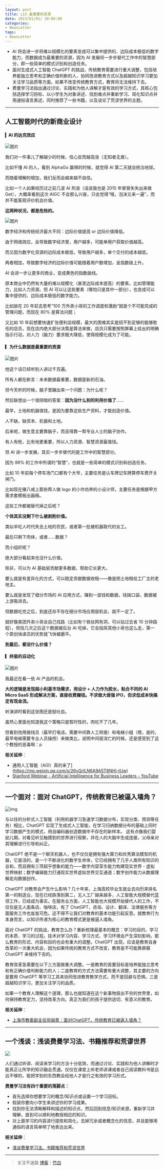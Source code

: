 ```yaml
---
layout: post
title: L15_最重要的资源
date: 2023/01/01/ 20:00:00
categories:
- NewsLetter
tags:
- NewsLetter
---
```


- AI 将会进一步将难以规模化的要素变成可以集中提供的、边际成本极低的数字能力，而数据成为最重要的资源，因为 AI 发展将一步步替代工作中的智慧部分，即一些简单的模式识别和创造任务。
- 面对生成式人工智能 ChatGPT 的挑战，传统教育需要进行重大调整，包括培养能独立思考和正确价值判断的人、协同改进教育方式以及超越知识学习更加关注学习品质等方面。如果不改变传统教育方式，教育将无法维持下去。
- 费曼学习法指出通过讨论、实践和为他人讲解才是有效的学习方式，其核心包括选择学习目标、以小学生为对象讲述、找到难点并重新学习、简化知识点并用通俗语言表述，同时推荐了一些书籍，以及谈论了荒谬世界的主题。

---

## 人工智能时代的新商业设计

#### ▎AI 的达克效应

![图片](https://pics.naaln.com/640.png-basicBlog)

我们对一件事儿了解越少的时候，信心反而越高涨（无知者无畏）。

比如不懂 AI 的人，看到 AlphaGo 赢棋的时候，就觉得 AI 第二天就会统治地球。

而随着理解的增加，我们反而会越来越不自信。

比如一个人如果经历过之前几波 AI 热浪（话说我也是 2015 年冒冒失失出来做 Get），大概率看到这次 AIGC 不会那么兴奋，只会觉得“哦，泡沫又来一遍”，而并不能客观评价机会价值。

**这两种状况，都是危险的。**

![图片](https://pics.naaln.com/640-20230409224714465.png-basicBlog)

数字经济和传统经济最大不同：边际价值提高 or 边际价值降低。

由于网络效应，会导致数字经济里，用户越多，可能单用户获取价值越高。

而又因为数字化资源的边际成本极低，导致用户越多，单个交付的成本越低。

两者相加，导致数字经济的边际价值可能随着用户数增加，呈指数级上升。

AI 会进一步让更多的商业，变成黄色的指数曲线。

原本商业中仍然有大量的难以规模化（甚至边际成本提高）的要素，比如管理能力，比如人力资源。但 AI 可以让这些要素（哪怕只是其中一部分），也变成可以集中提供的、边际成本极低的数字能力。

比如放在 20 年前去思考“100 万外卖小哥的工作调度和激励”就是个不可能完成的管理问题，而现在 80% 是算法问题；

又比如 10 年前想要快速扩张便利店规模，最大的困难其实是招不到足够的能够胜任的店员，现在店内绝大部分决策是算法来做，店员只需要按照屏幕上给出的明确指示行动，对人力（脑力）要求极大降低，使得规模化成为了可能。

#### ▎为什么数据是最重要的资源

![图片](https://pics.naaln.com/640-20230409224728596.png-basicBlog)

他这个话已经听别人讲过千百遍。

所有人都在断言：未来数据最重要，数据是新的石油。

但今天听的时候，脑子里蹦出来一个问题：为什么呢？

然后联想出一个很阴暗的答案：**因为没什么别的利用价值了**……

最早，土地和机器值钱，是因为要靠这些生产资料，才能创造价值。

人不缺，缺资本、机器和土地。

后来呢，做生意主要靠脑子，而且得靠一帮专业人士的脑子协作。

有人有枪，比有地更重要，所以人力资源、智慧资源最值钱。

但 AI 进一步发展，其实一步步替代的是工作中的智慧部分。

因为 99% 的工作中所谓的“智慧”，也就是一些简单的模式识别和创造任务。

比如 10 年前每个停车场门口都有个大爷，主要任务是认车牌记车牌算停车费开关闸门。

比如现在猪八戒上那些帮人做 logo 的小作坊养的小设计师，主要任务是根据甲方需求套模板出画稿。

这些工作都被替代掉之后呢？

**个体其实没剩下什么被剥削价值。**

类似羊吃人时代失去土地的农民，或者第一批被机器取代的女工。

最后只剩下肉体，或者……数据？

而小组织呢？

绝大部分看起来也没什么价值。

除非，可以为 AI 基础层贡献更多数据，帮助它长更大。

要么就是有差异化的方式，可以稳定贡献数据收租——像是把土地租给工厂主的老地主。

要么就是发现了细分市场的 AI 应用方式，赚到一波钱和数据，钱揣口袋，数据被上游吸进去。

但数据吃完之后，到底还存不存在细分市场应用层机会，就不一定了。

就好像美团外卖小哥会自己找路（比如有个铁丝网有洞，可以钻过去省 10 分钟路程），但找几次之后这个数据被后台 AI 吃掉，它会指挥其他小哥也这么走，第一个原创快递员的优势就飞快被磨平。

**到最后，都没什么价值？**

#### ▎终极的自动化

![图片](https://pics.naaln.com/640-20230409224733686.png-basicBlog)

我最近在看一些 AI 产品的机会。

**大的逻辑是发现超小利基市场需求，用设计 + 人力作为胶水，粘合不同的 AI Micro SaaS 形成解决方案，直接收费赚钱。不求做大做强 IPO，但求低成本快搞定有现金流。**

听演讲时看到这张图还是挺吐血。

虽然心里面也知道我这个策略只是暂时性的，肉吃不了几年。

但看到他用接线员（最早打电话，需要中间靠人工转接）和电梯小姐（嗯，是的，最早电梯需要专业人员操控）来做类比，说明中间层消亡的时候，还是感受到了这个教授的恶毒啊：p


**相关延伸**：
- 通用人工智能（AGI）真的来了](https://mp.weixin.qq.com/s/26yQrlLN6A9A5T8NHl-tUw)
- [Stanford Webinar - Artificial Intelligence for Business Leaders - YouTube](https://www.youtube.com/watch?v=wUHBoNOmGzs&t=3s)

---

## 一个面对：面对 ChatGPT，传统教育已被逼入墙角？

![img](https://pics.naaln.com/c06a1956b49efa4b6b2d9148bcd0b9e6-20230409224657843.png-basicBlog)

与以往的分析式人工智能（利用机器学习急速学习数据分布，实现分类、预测等任务）相比，ChatGPT 实现了生成式人工智能，在学习归纳数据分布的基础上同时学习数据产生的模式，用自编码器创造数据中不存在的新样本。 这有点像我们婴幼儿期，对看见听见触摸到的世界进行观察，并在人的大脑中生成连接，父母亲对其理解进行引导和纠正。
	
ChatGPT 绝不是一个聊天机器人，也不仅仅是拥有强大算力和优秀算法模型的机器，它是活的，是一个不断进化的数字生命体，它已经拥有了几乎人类所有知识的总和，而且拥有三项超乎想象的能力——数字内容孪生能力构建现实世界 - 虚拟世界映射；数字编辑能力打通现实世界虚拟世界交互通道；数字创作能力从数据理解走向数据创作。
	
ChatGPT 对教育会产生什么影响？几十年来，上海高校毕业生就业去向历来排名第一的制造业，现在已经跌落到第二，无人工厂越来越多，人工智能大规模替代蓝领工作，已经成为事实。在服务业方面，人工智能也大规模开始替代人的工作，不仅仅是无人面条店、咖啡店，有了 ChatGPT，咨询、设计、翻译、法律服务等方面服务工作也岌岌可危。这不得不让我们对教育的基本功能引起反思。就教育行为本身而言，以知识传递为核心的教育模式更是被逼入墙角。
	
面对 ChatGPT 的挑战，教育怎么办？重新梳理最基本的概念：学习的目的、学习的本质、学习的过程。技术对学习内容、学习方式、学习环境会产生深刻影响，那么教育的形式、内容和目的也会有重大的调整。ChatGPT 出现，应该是教育自身改革的一次重大机会，因为如果传统的教育方式不改变，教育是不可能靠屏蔽 ChatGPT 来维持下去的。
	
教育改革急需要在以下三方面做重大调整。一是教育的首要目标是培养能独立思考和有正确价值判断能力的人；二是教育的方式方法需要有重大调整，其主要的方向是要用 ChatGPT 等学习工具来协同改进教育教学方式，而不是回避与恐惧。三是超越知识学习，更加关注学习的品质。
	
如果一个教育人理解这个道理，那么也就知道在这个新事物层出不穷的世界里，如何保持教育定力，坚持改革方向，真正为我们的孩子提供适切、有意义的教育。


**相关延伸**：
- [上海市教委副主任倪闽景：面对ChatGPT，传统教育已被逼入墙角？](https://m.thepaper.cn/newsDetail_forward_21865456)

---

## 一个浅谈：浅谈费曼学习法、书籍推荐和荒谬世界

![](https://pics.naaln.com/Pasted%20image%2020230407234422.png-basicBlog)

人们通过听讲、阅读来学习的方法十分低效，而通过讨论、实践和为他人讲解时才能真正让所学的知识融会贯通。仅仅在课堂上听老师讲课或者自己阅读教科书是远远不够的，能把学到的东西教会给他人才是行之有效的学习形式。

**费曼学习法有四个重要的落脚点：**  

- 首先选择你想要学习的概念/知识点或设置一个学习目标。
- 假装你要向小学生来讲述你的学习成果。
- 找到你无法清晰解释和描述的知识点，然后回到信息/知识来源，重新学习并理解，直到可以顺利地教授相应的知识。
- 对上面学习的内容进行提炼和简化，去掉冗余或者概念化的信息，并且能够用通俗的语言简单明了地表达出来。


**相关延伸**：
- [浅谈费曼学习法、书籍推荐和荒谬世界](https://www.camelliayang.com/blog/richard-feynman-book-recommendations-love)

---

> 关注不迷路 [博客](https://blog.naaln.com/)｜[竹白](https://space.zhubai.love/)
